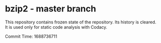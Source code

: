 # bzip2 - master branch

This repository contains frozen state of the repository.
Its history is cleared. It is used only for static code
analysis with Codacy.

Commit Time: 1688736711